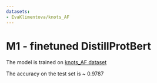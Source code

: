 ```yaml
---
datasets:
- EvaKlimentova/knots_AF
---
```

# M1 - finetuned DistillProtBert

The model is trained on [knots_AF dataset](https://huggingface.co/datasets/EvaKlimentova/knots_AF)

The accuracy on the test set is ~ 0.9787